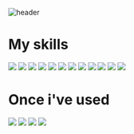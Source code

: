 ![header](https://capsule-render.vercel.app/api?type=venom&color=auto&height=300&section=header&text=00Hwang's%20GIT&fontSize=90)

<h1> My skills </h1>
<img src="https://img.shields.io/badge/C++-00599C?style=flat-square&logo=C++&logoColor=white"/>
<img src="https://img.shields.io/badge/JavaScript-F7DF1E?style=flat-square&logo=javascript&logoColor=black"/>
<img src="https://img.shields.io/badge/Mysql-4479A1?style=flat-square&logo=mysql&logoColor=white"/>
<img src="https://img.shields.io/badge/Oracle-F80000?style=flat-square&logo=oracle&logoColor=white"/>
<img src="https://img.shields.io/badge/HTML-E34F26?style=flat-square&logo=html5&logoColor=white"/>
<img src="https://img.shields.io/badge/CSS-1572B6?style=flat-square&logo=css3&logoColor=white"/>
<img src="https://img.shields.io/badge/PHP-777BB4?style=flat-square&logo=php&logoColor=white"/>
<img src="https://img.shields.io/badge/Spring-Boot-6DB33F?style=flat-square&logo=spring-boot&logoColor=white"/>
<img src="https://img.shields.io/badge/NotePad++-90E59A?style=flat-square&logo=notepad++&logoColor=white"/>
<img src="https://img.shields.io/badge/FileZilla-BF0000?style=flat-square&logo=filezilla&logoColor=white"/>
<img src="https://img.shields.io/badge/GitHub-181717?style=flat-square&logo=github&logoColor=white"/>





<img src="https://img.shields.io/badge/Notion-000000?style=flat-square&logo=notion&logoColor=white"/>
<h1> Once i've used </h1>
<img src="https://img.shields.io/badge/AWS-232F3E?style=flat-square&logo=amazonwebservices&logoColor=white"/>
<img src="https://img.shields.io/badge/AmazonRDS-527FFF?style=flat-square&logo=amazonrds&logoColor=white"/>
<img src="https://img.shields.io/badge/Node.js-5FA04E?style=flat-square&logo=nodedotjs&logoColor=white"/>
<img src="https://img.shields.io/badge/AndroidStudio-3DDC84?style=flat-square&logo=androidstudio&logoColor=black"/>

